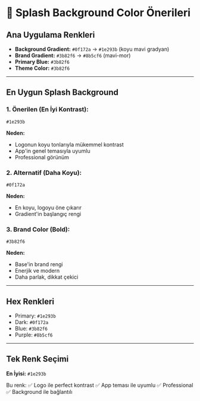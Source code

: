 # 🎨 Splash Background Color Önerileri

## Ana Uygulama Renkleri
- **Background Gradient:** `#0f172a` → `#1e293b` (koyu mavi gradyan)
- **Brand Gradient:** `#3b82f6` → `#8b5cf6` (mavi-mor)
- **Primary Blue:** `#3b82f6`
- **Theme Color:** `#3b82f6`

---

## En Uygun Splash Background

### 1. Önerilen (En İyi Kontrast): 
```
#1e293b
```
**Neden:** 
- Logonun koyu tonlarıyla mükemmel kontrast
- App'in genel temasıyla uyumlu
- Professional görünüm

### 2. Alternatif (Daha Koyu):
```
#0f172a
```
**Neden:**
- En koyu, logoyu öne çıkarır
- Gradient'in başlangıç rengi

### 3. Brand Color (Bold):
```
#3b82f6
```
**Neden:**
- Base'in brand rengi
- Enerjik ve modern
- Daha parlak, dikkat çekici

---

## Hex Renkleri
- Primary: `#1e293b`
- Dark: `#0f172a`
- Blue: `#3b82f6`
- Purple: `#8b5cf6`

---

## Tek Renk Seçimi
**En İyisi:** `#1e293b`

Bu renk:
✅ Logo ile perfect kontrast
✅ App teması ile uyumlu
✅ Professional
✅ Background ile bağlantılı



